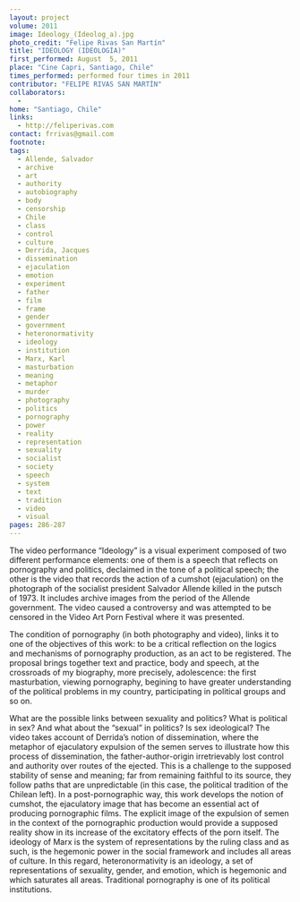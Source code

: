 ```yaml
---
layout: project
volume: 2011
image: Ideology_(Ideolog_a).jpg
photo_credit: "Felipe Rivas San Martín"
title: "IDEOLOGY (IDEOLOGÍA)"
first_performed: August  5, 2011
place: "Cine Capri, Santiago, Chile"
times_performed: performed four times in 2011
contributor: "FELIPE RIVAS SAN MARTÍN"
collaborators: 
  - 
home: "Santiago, Chile"
links: 
  - http://feliperivas.com
contact: frrivas@gmail.com
footnote: 
tags: 
  - Allende, Salvador
  - archive
  - art
  - authority
  - autobiography
  - body
  - censorship
  - Chile
  - class
  - control
  - culture
  - Derrida, Jacques
  - dissemination
  - ejaculation
  - emotion
  - experiment
  - father
  - film
  - frame
  - gender
  - government
  - heteronormativity
  - ideology
  - institution
  - Marx, Karl
  - masturbation
  - meaning
  - metaphor
  - murder
  - photography
  - politics
  - pornography
  - power
  - reality
  - representation
  - sexuality
  - socialist
  - society
  - speech
  - system
  - text
  - tradition
  - video
  - visual
pages: 286-287
---
```


The video performance “Ideology” is a visual experiment composed of two different performance elements: one of them is a speech that reflects on pornography and politics, declaimed in the tone of a political speech; the other is the video that records the action of a cumshot (ejaculation) on the photograph of the socialist president Salvador Allende killed in the putsch of 1973. It includes archive images from the period of the Allende government. The video caused a controversy and was attempted to be censored in the Video Art Porn Festival where it was presented. 

The condition of pornography (in both photography and video), links it to one of the objectives of this work: to be a critical reflection on the logics and mechanisms of pornography production, as an act to be registered. The proposal brings together text and practice, body and speech, at the crossroads of my biography, more precisely, adolescence: the first masturbation, viewing pornography, begining to have greater understanding of the political problems in my country, participating in political groups and so on. 

What are the possible links between sexuality and politics? What is political in sex? And what about the “sexual” in politics? Is sex ideological? The video takes account of Derrida’s notion of dissemination, where the metaphor of ejaculatory expulsion of the semen serves to illustrate how this process of dissemination, the father-author-origin irretrievably lost control and authority over routes of the ejected. This is a challenge to the supposed stability of sense and meaning; far from remaining faithful to its source, they follow paths that are unpredictable (in this case, the political tradition of the Chilean left). In a post-pornographic way, this work develops the notion of cumshot, the ejaculatory image that has become an essential act of producing pornographic films. The explicit image of the expulsion of semen in the context of the pornographic production would provide a supposed reality show in its increase of the excitatory effects of the porn itself. The ideology of Marx is the system of representations by the ruling class and as such, is the hegemonic power in the social framework and includes all areas of culture. In this regard, heteronormativity is an ideology, a set of representations of sexuality, gender, and emotion, which is hegemonic and which saturates all areas. Traditional pornography is one of its political institutions.
